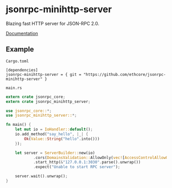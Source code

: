 # jsonrpc-minihttp-server
Blazing fast HTTP server for JSON-RPC 2.0.

[Documentation](http://ethcore.github.io/jsonrpc/jsonrpc_http_server/index.html)

## Example

`Cargo.toml`

```
[dependencies]
jsonrpc-minihttp-server = { git = "https://github.com/ethcore/jsonrpc-minihttp-server" }
```

`main.rs`

```rust
extern crate jsonrpc_core;
extern crate jsonrpc_minihttp_server;

use jsonrpc_core::*;
use jsonrpc_minihttp_server::*;

fn main() {
    let mut io = IoHandler::default();
    io.add_method("say_hello", |_| {
		Ok(Value::String("hello".into()))
	});

    let server = ServerBuilder::new(io)
			.cors(DomainsValidation::AllowOnly(vec![AccessControlAllowOrigin::Null]))
			.start_http(&"127.0.0.1:3030".parse().unwrap())
			.expect("Unable to start RPC server");

	server.wait().unwrap();
}
```
